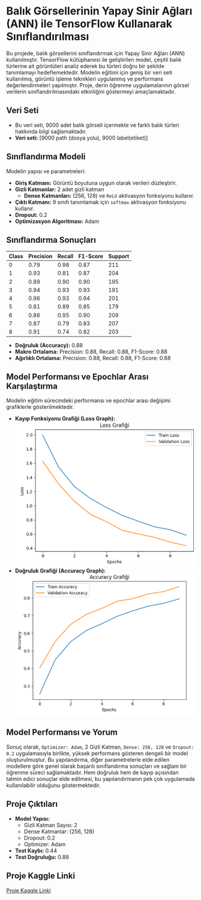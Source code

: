 # Balık Görsellerinin Yapay Sinir Ağları (ANN) ile TensorFlow Kullanarak Sınıflandırılması

Bu projede, balık görsellerini sınıflandırmak için Yapay Sinir Ağları (ANN) kullanılmıştır. TensorFlow kütüphanesi ile geliştirilen model, çeşitli balık türlerine ait görüntüleri analiz ederek bu türleri doğru bir şekilde tanımlamayı hedeflemektedir. Modelin eğitimi için geniş bir veri seti kullanılmış, görüntü işleme teknikleri uygulanmış ve performans değerlendirmeleri yapılmıştır. Proje, derin öğrenme uygulamalarının görsel verilerin sınıflandırılmasındaki etkinliğini göstermeyi amaçlamaktadır.

## Veri Seti

- Bu veri seti, 9000 adet balık görseli içermekte ve farklı balık türleri hakkında bilgi sağlamaktadır.
- **Veri seti:** [9000 path (dosya yolu), 9000 label(etiket)]

## Sınıflandırma Modeli

Modelin yapısı ve parametreleri:

- **Giriş Katmanı:** Görüntü boyutuna uygun olarak verileri düzleştirir.
- **Gizli Katmanlar:** 2 adet gizli katman
    - **Dense Katmanları:** (256, 128) ve `ReLU` aktivasyon fonksiyonu kullanır.
- **Çıktı Katmanı:** 9 sınıfı tanımlamak için `softmax` aktivasyon fonksiyonu kullanır.
- **Dropout:** 0.2
- **Optimizasyon Algoritması:** Adam

## Sınıflandırma Sonuçları

| Class | Precision | Recall | F1-Score | Support |
|-------|-----------|--------|----------|--------|
| 0     | 0.79      | 0.98   | 0.87     | 211    |
| 1     | 0.93      | 0.81   | 0.87     | 204    |
| 2     | 0.89      | 0.90   | 0.90     | 195    |
| 3     | 0.94      | 0.93   | 0.93     | 191    |
| 4     | 0.96      | 0.93   | 0.94     | 201    |
| 5     | 0.81      | 0.89   | 0.85     | 179    |
| 6     | 0.86      | 0.95   | 0.90     | 209    |
| 7     | 0.87      | 0.79   | 0.83     | 207    |
| 8     | 0.91      | 0.74   | 0.82     | 203    |

- **Doğruluk (Accuracy):** 0.88
- **Makro Ortalama:** Precision: 0.88, Recall: 0.88, F1-Score: 0.88
- **Ağırlıklı Ortalama:** Precision: 0.88, Recall: 0.88, F1-Score: 0.88

## Model Performansı ve Epochlar Arası Karşılaştırma

Modelin eğitim sürecindeki performansı ve epochlar arası değişimi grafiklerle gösterilmektedir.

- **Kayıp Fonksiyonu Grafiği (Loss Graph):** 
![Loss Graph](loss.png)
- **Doğruluk Grafiği (Accuracy Graph):**
![Accuracy Graph](accuracy.png)

## Model Performansı ve Yorum

Sonuç olarak, `Optimizer: Adam`, 2 Gizli Katman, `Dense: 256, 128` ve `Dropout: 0.2` uygulamasıyla birlikte, yüksek performans gösteren dengeli bir model oluşturulmuştur. Bu yapılandırma, diğer parametrelerle elde edilen modellere göre genel olarak başarılı sınıflandırma sonuçları ve sağlam bir öğrenme süreci sağlamaktadır. Hem doğruluk hem de kayıp açısından tatmin edici sonuçlar elde edilmesi, bu yapılandırmanın pek çok uygulamada kullanılabilir olduğunu göstermektedir.

## Proje Çıktıları

- **Model Yapısı:** 
  - Gizli Katman Sayısı: 2
  - Dense Katmanlar: (256, 128)
  - Dropout: 0.2
  - Optimizer: Adam
- **Test Kaybı:** 0.44
- **Test Doğruluğu:** 0.88

## Proje Kaggle Linki

[Proje Kaggle Linki](https://www.kaggle.com/code/elifkd/deep-learning)

